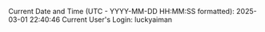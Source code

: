 Current Date and Time (UTC - YYYY-MM-DD HH:MM:SS formatted): 2025-03-01 22:40:46
Current User's Login: luckyaiman
